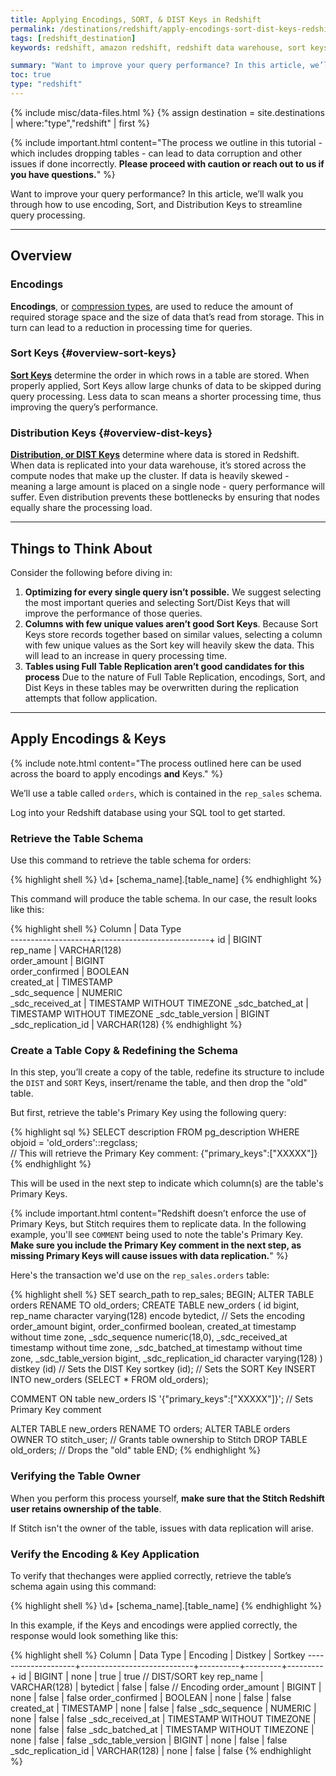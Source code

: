 ```yaml
---
title: Applying Encodings, SORT, & DIST Keys in Redshift
permalink: /destinations/redshift/apply-encodings-sort-dist-keys-redshift
tags: [redshift_destination]
keywords: redshift, amazon redshift, redshift data warehouse, sort keys, dist keys, encodings, SORT, DIST, indexes

summary: "Want to improve your query performance? In this article, we’ll walk you through how to use encoding, Sort, and Distribution Keys to streamline query processing in your Amazon Redshift data warehouse."
toc: true
type: "redshift"
---
```

{% include misc/data-files.html %}
{% assign destination = site.destinations | where:"type","redshift" | first %}

{% include important.html content="The process we outline in this tutorial - which includes dropping tables - can lead to data corruption and other issues if done incorrectly. **Please proceed with caution or reach out to us if you have questions.**" %}

Want to improve your query performance? In this article, we’ll walk you through how to use encoding, Sort, and Distribution Keys to streamline query processing.

---

## Overview

### Encodings
**Encodings**, or [compression types](http://docs.aws.amazon.com/redshift/latest/dg/t_Compressing_data_on_disk.html), are used to reduce the amount of required storage space and the size of data that’s read from storage. This in turn can lead to a reduction in processing time for queries.

### Sort Keys {#overview-sort-keys}
**[Sort Keys](http://docs.aws.amazon.com/redshift/latest/dg/t_Sorting_data.html)** determine the order in which rows in a table are stored. When properly applied, Sort Keys allow large chunks of data to be skipped during query processing. Less data to scan means a shorter processing time, thus improving the query’s performance.

### Distribution Keys {#overview-dist-keys}
**[Distribution, or DIST Keys](http://docs.aws.amazon.com/redshift/latest/dg/t_Distributing_data.html)** determine where data is stored in Redshift. When data is replicated into your data warehouse, it’s stored across the compute nodes that make up the cluster. If data is heavily skewed - meaning a large amount is placed on a single node - query performance will suffer. Even distribution prevents these bottlenecks by ensuring that nodes equally share the processing load.

---

## Things to Think About

Consider the following before diving in:

1. **Optimizing for every single query isn’t possible.** We suggest selecting the most important queries and selecting Sort/Dist Keys that will improve the performance of those queries.
2. **Columns with few unique values aren’t good Sort Keys**. Because Sort Keys store records together based on similar values, selecting a column with few unique values as the Sort key will heavily skew the data. This will lead to an increase in query processing time.
3. **Tables using Full Table Replication aren’t good candidates for this process** Due to the nature of Full Table Replication, encodings, Sort, and Dist Keys in these tables may be overwritten during the replication attempts that follow application.

---

## Apply Encodings & Keys

{% include note.html content="The process outlined here can be used across the board to apply encodings **and** Keys." %}

We’ll use a table called `orders`, which is contained in the `rep_sales` schema. 

Log into your Redshift database using your SQL tool to get started.

### Retrieve the Table Schema
Use this command to retrieve the table schema for orders:

{% highlight shell %}
\d+ [schema_name].[table_name]
{% endhighlight %}

This command will produce the table schema. In our case, the result looks like this:

{% highlight shell %}
Column              | Data Type                  
--------------------+----------------------------+
id                  | BIGINT               
rep_name            | VARCHAR(128)              
order_amount        | BIGINT                     
order_confirmed     | BOOLEAN                    
created_at          | TIMESTAMP                  
_sdc_sequence       | NUMERIC                    
_sdc_received_at    | TIMESTAMP WITHOUT TIMEZONE 
_sdc_batched_at     | TIMESTAMP WITHOUT TIMEZONE 
_sdc_table_version  | BIGINT                     
_sdc_replication_id | VARCHAR(128)
{% endhighlight %}

### Create a Table Copy & Redefining the Schema
In this step, you’ll create a copy of the table, redefine its structure to include the `DIST` and `SORT` Keys, insert/rename the table, and then drop the "old" table.

But first, retrieve the table's Primary Key using the following query:

{% highlight sql %}
SELECT description FROM pg_description WHERE objoid = 'old_orders'::regclass;             
   // This will retrieve the Primary Key comment: {"primary_keys":["XXXXX"]}
{% endhighlight %}  

This will be used in the next step to indicate which column(s) are the table's Primary Keys.

{% include important.html content="Redshift doesn’t enforce the use of Primary Keys, but Stitch requires them to replicate data. In the following example, you'll see `COMMENT` being used to note the table's Primary Key. **Make sure you include the Primary Key comment in the next step, as missing Primary Keys will cause issues with data replication.**" %}

Here's the transaction we'd use on the `rep_sales.orders` table:

{% highlight shell %}
SET search_path to rep_sales;
BEGIN;
ALTER TABLE orders RENAME TO old_orders;
CREATE TABLE new_orders (
    id bigint,
    rep_name character varying(128) encode bytedict,     // Sets the encoding
    order_amount bigint,
    order_confirmed boolean,
    created_at timestamp without time zone,
    _sdc_sequence numeric(18,0),
    _sdc_received_at timestamp without time zone,
    _sdc_batched_at timestamp without time zone,
    _sdc_table_version bigint,
    _sdc_replication_id character varying(128)
)  distkey (id)     // Sets the DIST Key
   sortkey (id);     // Sets the SORT Key
INSERT INTO new_orders (SELECT * FROM old_orders);

COMMENT ON table new_orders IS '{"primary_keys":["XXXXX"]}';     // Sets Primary Key comment

ALTER TABLE new_orders RENAME TO orders;
ALTER TABLE orders OWNER TO stitch_user;      // Grants table ownership to Stitch
DROP TABLE old_orders;                        // Drops the "old" table
END;
{% endhighlight %}

### Verifying the Table Owner

When you perform this process yourself, **make sure that the Stitch Redshift user retains ownership of the table**.

If Stitch isn't the owner of the table, issues with data replication will arise.

### Verify the Encoding & Key Application

To verify that thechanges were applied correctly, retrieve the table’s schema again using this command:

{% highlight shell %}
\d+ [schema_name].[table_name]
{% endhighlight %}

In this example, if the Keys and encodings were applied correctly, the response would look something like this:

{% highlight shell %}
Column              | Data Type                  | Encoding | Distkey | Sortkey
--------------------+----------------------------+----------+---------+---------+
id                  | BIGINT                     | none     | true    | true       // DIST/SORT key
rep_name            | VARCHAR(128)               | bytedict | false   | false      // Encoding
order_amount        | BIGINT                     | none     | false   | false
order_confirmed     | BOOLEAN                    | none     | false   | false
created_at          | TIMESTAMP                  | none     | false   | false
_sdc_sequence       | NUMERIC                    | none     | false   | false
_sdc_received_at    | TIMESTAMP WITHOUT TIMEZONE | none     | false   | false
_sdc_batched_at     | TIMESTAMP WITHOUT TIMEZONE | none     | false   | false
_sdc_table_version  | BIGINT                     | none     | false   | false
_sdc_replication_id | VARCHAR(128)               | none     | false   | false
{% endhighlight %}
